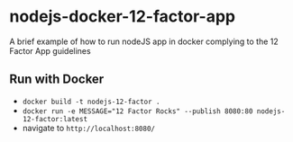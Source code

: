 # nodejs-docker-12-factor-app
A brief example of how to run nodeJS app in docker complying to the 12 Factor App guidelines

## Run with Docker
* `docker build -t nodejs-12-factor .`
* `docker run -e MESSAGE="12 Factor Rocks" --publish 8080:80 nodejs-12-factor:latest`
* navigate to `http://localhost:8080/`
